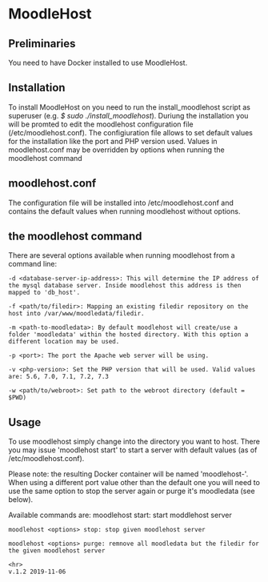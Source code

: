 # MoodleHost

## Preliminaries
You need to have Docker installed to use MoodleHost.

## Installation
To install MoodleHost on you need to run the install_moodlehost script as superuser (e.g. <i>$ sudo ./install_moodlehost</i>). Duriung the installation you will be promted to edit the moodlehost configuration file (/etc/moodlehost.conf). The configiuration file allows to set default values for the installation like the port and PHP version used. Values in moodlehost.conf may be overridden by options when running the moodlehost command

## moodlehost.conf
The configuration file will be installed into /etc/moodlehost.conf and contains the default values when running moodlehost without options.

## the moodlehost command
There are several options available when running moodlehost from a command line:

	-d <database-server-ip-address>: This will determine the IP address of the mysql database server. Inside moodlehost this address is then mapped to 'db_host'.

	-f <path/to/filedir>: Mapping an existing filedir repository on the host into /var/www/moodledata/filedir.

	-m <path-to-moodledata>: By default moodlehost will create/use a folder 'moodledata' within the hosted directory. With this option a different location may be used.

	-p <port>: The port the Apache web server will be using.

	-v <php-version>: Set the PHP version that will be used. Valid values are: 5.6, 7.0, 7.1, 7.2, 7.3

	-w <path/to/webroot>: Set path to the webroot directory (default = $PWD)

## Usage
To use moodlehost simply change into the directory you want to host. There you may issue 'moodlehost start' to start a server with default values (as of /etc/moodlehost.conf).

Please note: the resulting Docker container will be named 'moodlehost-<port>'. When using a different port value other than the default one you will need to use the same option to stop the server again or purge it's moodledata (see below).

Available commands are:
	moodlehost <options> start: start moddlehost server

	moodlehost <options> stop: stop given moodlehost server

	moodlehost <options> purge: remnove all moodledata but the filedir for the given moodlehost server

	<hr>
	v.1.2 2019-11-06
